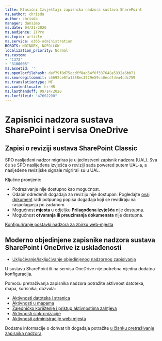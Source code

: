 ```yaml
---
title: Klasični Izvještaji zapisnika nadzora sustava SharePoint
ms.author: chrisda
author: chrisda
manager: dansimp
ms.date: 04/21/2020
ms.audience: ITPro
ms.topic: article
ms.service: o365-administration
ROBOTS: NOINDEX, NOFOLLOW
localization_priority: Normal
ms.custom:
- "1372"
- "3100005"
ms.assetid: ''
ms.openlocfilehash: daf79f8d75ccdff8ad54f0f307648a5832a6bb71
ms.sourcegitcommit: c6692ce0fa1358ec3529e59ca0ecdfdea4cdc759
ms.translationtype: MT
ms.contentlocale: hr-HR
ms.lasthandoff: 09/14/2020
ms.locfileid: "47662200"
---
```

# <a name="sharepoint-and-onedrive-audit-logs"></a>Zapisnici nadzora sustava SharePoint i servisa OneDrive

## <a name="sharepoint-classic-audit-logs"></a>Zapisi o reviziji sustava SharePoint Classic

SPO nasljeđeni nadzor migrirao je u jedinstveni zapisnik nadzora (UAL). Sva će se SPO naslijeđena izvješća o reviziji sada powered putem UAL-a, a nasljeđene revizijske signale migrirali su u UAL.

Ključne promjene:

* Podrezivanje nije dostupno kao mogućnost.
* Odabir određenih događaja za reviziju nije dostupan. Pogledajte [ovaj dokument](https://docs.microsoft.com/microsoft-365/compliance/search-the-audit-log-in-security-and-compliance) radi potpunog popisa događaja koji se revidiraju na raspolaganju po zadanom.
* Mogućnost **mjesta** u odjeljku **Prilagođena izvješća** nije dostupna.
* Mogućnost **otvaranja ili preuzimanja dokumenata** nije dostupna.

[Konfiguriranje postavki nadzora za zbirku web-mjesta](https://support.office.com/article/Configure-audit-settings-for-a-site-collection-A9920C97-38C0-44F2-8BCB-4CF1E2AE22D2)

## <a name="sharepoint-and-onedrive-modern-unified-audit-logs-from-compliance"></a>Moderno objedinjene zapisnike nadzora sustava SharePoint i OneDrive iz usklađenosti

* [Uključivanje/isključivanje objedinjenog nadzornog zapisivanja](https://docs.microsoft.com/microsoft-365/compliance/turn-audit-log-search-on-or-off) 

U sustavu SharePoint ili na servisu OneDrive nije potrebna nijedna dodatna konfiguracija.

Pomoću pretraživanja zapisnika nadzora potražite aktivnost datoteka, mapa, korisnika, dozvola:

* [Aktivnosti datoteka i stranica](https://docs.microsoft.com/microsoft-365/compliance/search-the-audit-log-in-security-and-compliance)
* [Aktivnosti u mapama](https://docs.microsoft.com/microsoft-365/compliance/search-the-audit-log-in-security-and-compliance#folder-activities)
* [Zajedničko korištenje i pristup aktivnostima zahtjeva](https://docs.microsoft.com/microsoft-365/compliance/search-the-audit-log-in-security-and-compliance#sharing-and-access-request-activities)
* [Aktivnosti sinkronizacije](https://docs.microsoft.com/microsoft-365/compliance/search-the-audit-log-in-security-and-compliance#synchronization-activities)
* [Aktivnosti administracije web-mjesta](https://docs.microsoft.com/microsoft-365/compliance/search-the-audit-log-in-security-and-compliance#site-administration-activities)

Dodatne informacije o dohvat tih događaja potražite [u članku pretraživanje zapisnika nadzora](https://docs.microsoft.com/microsoft-365/compliance/search-the-audit-log-in-security-and-compliance#search-the-audit-log).
